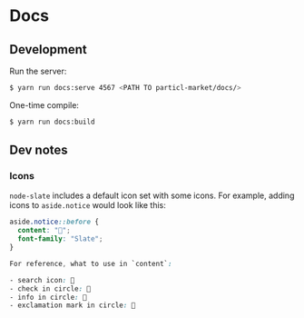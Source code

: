# Docs

## Development

Run the server:

```bash
$ yarn run docs:serve 4567 <PATH TO particl-market/docs/>
```

One-time compile:

```bash
$ yarn run docs:build
```

## Dev notes

### Icons

`node-slate` includes a default icon set with some icons. For example, adding icons to `aside.notice` would look like this:

```css
aside.notice::before {
  content: "";
  font-family: "Slate";
}

For reference, what to use in `content`:

- search icon: 
- check in circle: 
- info in circle: 
- exclamation mark in circle: 
